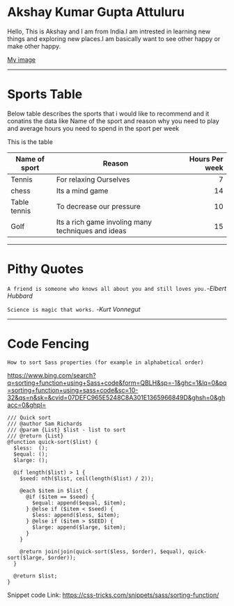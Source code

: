 # Akshay Kumar Gupta Attuluru
Hello, This is Akshay and I am from India.I am intrested in learning new things and exploring new places.I am basically want to see other happy or make other happy.

[My image](https://github.com/Attuluru/my2-Attuluru/blob/main/My%20Pic.jpg?raw=true)

--- 

# Sports Table 
Below table describes the sports that i would like to recommend and it conatins the data like Name of the sport and reason why you need to play and average hours you need to spend in the sport per week

This is the table

| Name of sport | Reason | Hours Per week |
| --- | --- | ---: |
| Tennis | For relaxing Ourselves | 7 |
| chess | Its a mind game  | 14 |
| Table tennis | To decrease our pressure | 10 |
| Golf | Its a rich game involing many techniques and ideas | 15 |

---

# Pithy Quotes 
```A friend is someone who knows all about you and still loves you.```-*Elbert Hubbard*

```Science is magic that works.``` -*Kurt Vonnegut*

---

# Code Fencing 

```How to sort Sass properties (for example in alphabetical order)```

<https://www.bing.com/search?q=sorting+function+using+Sass+code&form=QBLH&sp=-1&ghc=1&lq=0&pq=sorting+function+using+sass+code&sc=10-32&qs=n&sk=&cvid=07DEFC965E5248C8A301E1365966849D&ghsh=0&ghacc=0&ghpl=>

```
/// Quick sort
/// @author Sam Richards
/// @param {List} $list - list to sort
/// @return {List}
@function quick-sort($list) {
  $less:  ();
  $equal: ();
  $large: ();

  @if length($list) > 1 {
    $seed: nth($list, ceil(length($list) / 2));

    @each $item in $list {
      @if ($item == $seed) {
        $equal: append($equal, $item);
      } @else if ($item < $seed) {
        $less: append($less, $item);
      } @else if ($item > $SEED) {
        $large: append($large, $item);
      }
    }

    @return join(join(quick-sort($less, $order), $equal), quick-sort($large, $order));
  }

  @return $list;
}

```
Snippet code Link: <https://css-tricks.com/snippets/sass/sorting-function/>
